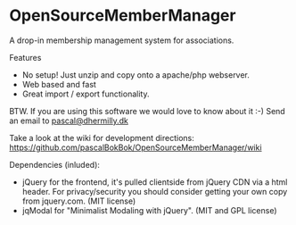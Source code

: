 OpenSourceMemberManager
=======================

A drop-in membership management system for associations.

Features
* No setup! Just unzip and copy onto a apache/php webserver.
* Web based and fast
* Great import / export functionality.

BTW. If you are using this software we would love to know about it :-) Send an email to pascal@dhermilly.dk

Take a look at the wiki for development directions:
https://github.com/pascalBokBok/OpenSourceMemberManager/wiki


Dependencies (inluded):
 - jQuery for the frontend, it's pulled clientside from jQuery CDN via a html header. For privacy/security you should consider getting your own copy from jquery.com. (MIT license)
 - jqModal for "Minimalist Modaling with jQuery". (MIT and GPL license)
 
